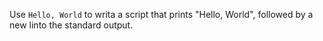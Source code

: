 Use `Hello, World` to writa a script that prints "Hello, World", followed by a new linto the standard output.
